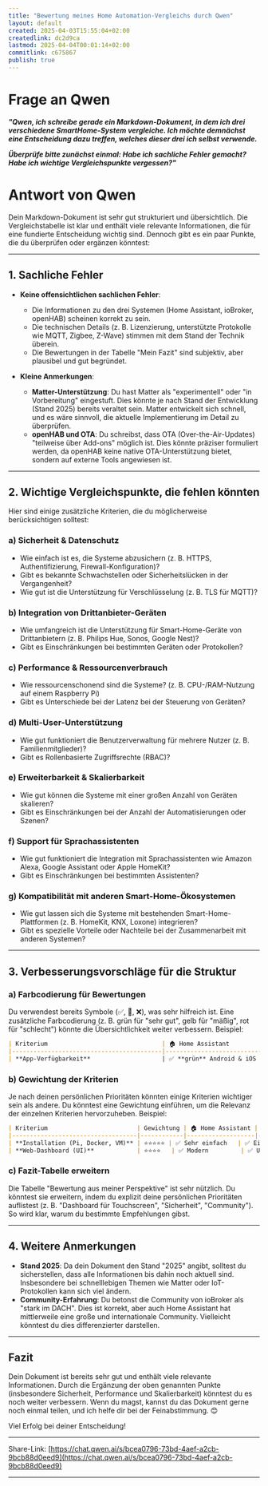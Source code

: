 ```yaml
---
title: "Bewertung meines Home Automation-Vergleichs durch Qwen"
layout: default
created: 2025-04-03T15:55:04+02:00
createdlink: dc2d9ca
lastmod: 2025-04-04T00:01:14+02:00
commitlink: c675867
publish: true
---
```


# Frage an Qwen

**_"Qwen, ich schreibe gerade ein Markdown-Dokument, in dem ich drei verschiedene SmartHome-System vergleiche. Ich möchte demnächst eine Entscheidung dazu treffen, welches dieser drei ich selbst verwende._**

**_Überprüfe bitte zunächst einmal: Habe ich sachliche Fehler gemacht? Habe ich wichtige Vergleichspunkte vergessen?"_**


# Antwort von Qwen

Dein Markdown-Dokument ist sehr gut strukturiert und übersichtlich. Die Vergleichstabelle ist klar und enthält viele relevante Informationen, die für eine fundierte Entscheidung wichtig sind. Dennoch gibt es ein paar Punkte, die du überprüfen oder ergänzen könntest:

---

## **1. Sachliche Fehler**

- **Keine offensichtlichen sachlichen Fehler**:
  - Die Informationen zu den drei Systemen (Home Assistant, ioBroker, openHAB) scheinen korrekt zu sein.
  - Die technischen Details (z. B. Lizenzierung, unterstützte Protokolle wie MQTT, Zigbee, Z-Wave) stimmen mit dem Stand der Technik überein.
  - Die Bewertungen in der Tabelle "Mein Fazit" sind subjektiv, aber plausibel und gut begründet.

- **Kleine Anmerkungen**:

  - **Matter-Unterstützung**: Du hast Matter als "experimentell" oder "in Vorbereitung" eingestuft. Dies könnte je nach Stand der Entwicklung (Stand 2025) bereits veraltet sein. Matter entwickelt sich schnell, und es wäre sinnvoll, die aktuelle Implementierung im Detail zu überprüfen.
  - **openHAB und OTA**: Du schreibst, dass OTA (Over-the-Air-Updates) "teilweise über Add-ons" möglich ist. Dies könnte präziser formuliert werden, da openHAB keine native OTA-Unterstützung bietet, sondern auf externe Tools angewiesen ist.

---

## **2. Wichtige Vergleichspunkte, die fehlen könnten**

Hier sind einige zusätzliche Kriterien, die du möglicherweise berücksichtigen solltest:

### **a) Sicherheit & Datenschutz**

- Wie einfach ist es, die Systeme abzusichern (z. B. HTTPS, Authentifizierung, Firewall-Konfiguration)?
- Gibt es bekannte Schwachstellen oder Sicherheitslücken in der Vergangenheit?
- Wie gut ist die Unterstützung für Verschlüsselung (z. B. TLS für MQTT)?

### **b) Integration von Drittanbieter-Geräten**

- Wie umfangreich ist die Unterstützung für Smart-Home-Geräte von Drittanbietern (z. B. Philips Hue, Sonos, Google Nest)?
- Gibt es Einschränkungen bei bestimmten Geräten oder Protokollen?

### **c) Performance & Ressourcenverbrauch**

- Wie ressourcenschonend sind die Systeme? (z. B. CPU-/RAM-Nutzung auf einem Raspberry Pi)
- Gibt es Unterschiede bei der Latenz bei der Steuerung von Geräten?

### **d) Multi-User-Unterstützung**

- Wie gut funktioniert die Benutzerverwaltung für mehrere Nutzer (z. B. Familienmitglieder)?
- Gibt es Rollenbasierte Zugriffsrechte (RBAC)?

### **e) Erweiterbarkeit & Skalierbarkeit**

- Wie gut können die Systeme mit einer großen Anzahl von Geräten skalieren?
- Gibt es Einschränkungen bei der Anzahl der Automatisierungen oder Szenen?

### **f) Support für Sprachassistenten**

- Wie gut funktioniert die Integration mit Sprachassistenten wie Amazon Alexa, Google Assistant oder Apple HomeKit?
- Gibt es Einschränkungen bei bestimmten Assistenten?

### **g) Kompatibilität mit anderen Smart-Home-Ökosystemen**

- Wie gut lassen sich die Systeme mit bestehenden Smart-Home-Plattformen (z. B. HomeKit, KNX, Loxone) integrieren?
- Gibt es spezielle Vorteile oder Nachteile bei der Zusammenarbeit mit anderen Systemen?

---

## **3. Verbesserungsvorschläge für die Struktur**

### **a) Farbcodierung für Bewertungen**

Du verwendest bereits Symbole (✅, 🔶, ❌), was sehr hilfreich ist. Eine zusätzliche Farbcodierung (z. B. grün für "sehr gut", gelb für "mäßig", rot für "schlecht") könnte die Übersichtlichkeit weiter verbessern. Beispiel:

~~~markdown
| Kriterium                                | 🏠 Home Assistant                       | 🔌 ioBroker                 | 🧱 openHAB                       |
|------------------------------------------|-----------------------------------------|-----------------------------|----------------------------------|
| **App-Verfügbarkeit**                    | ✅ **grün** Android & iOS               | 🔶 **gelb** Browser-basiert | 🔶 **gelb** Browser-basiert      |
~~~

### **b) Gewichtung der Kriterien**

Je nach deinen persönlichen Prioritäten könnten einige Kriterien wichtiger sein als andere. Du könntest eine Gewichtung einführen, um die Relevanz der einzelnen Kriterien hervorzuheben. Beispiel:

~~~markdown
| Kriterium                         | Gewichtung | 🏠 Home Assistant | 🔌 ioBroker    | 🧱 openHAB |
|-----------------------------------|------------|-------------------|----------------|------------|
| **Installation (Pi, Docker, VM)** | ⭐️⭐️⭐️⭐️⭐️ | ✅ Sehr einfach   | ✅ Einfach     | 🔶 Komplex |
| **Web-Dashboard (UI)**            | ⭐️⭐️⭐️⭐️   | ✅ Modern         | ✅ Umfangreich | 🔶 Basic   |
~~~

### **c) Fazit-Tabelle erweitern**

Die Tabelle "Bewertung aus meiner Perspektive" ist sehr nützlich. Du könntest sie erweitern, indem du explizit deine persönlichen Prioritäten auflistest (z. B. "Dashboard für Touchscreen", "Sicherheit", "Community"). So wird klar, warum du bestimmte Empfehlungen gibst.

---

## **4. Weitere Anmerkungen**

- **Stand 2025**: Da dein Dokument den Stand "2025" angibt, solltest du sicherstellen, dass alle Informationen bis dahin noch aktuell sind. Insbesondere bei schnelllebigen Themen wie Matter oder IoT-Protokollen kann sich viel ändern.
- **Community-Erfahrung**: Du betonst die Community von ioBroker als "stark im DACH". Dies ist korrekt, aber auch Home Assistant hat mittlerweile eine große und internationale Community. Vielleicht könntest du dies differenzierter darstellen.

---

## **Fazit**

Dein Dokument ist bereits sehr gut und enthält viele relevante Informationen. Durch die Ergänzung der oben genannten Punkte (insbesondere Sicherheit, Performance und Skalierbarkeit) könntest du es noch weiter verbessern. Wenn du magst, kannst du das Dokument gerne noch einmal teilen, und ich helfe dir bei der Feinabstimmung. 😊

Viel Erfolg bei deiner Entscheidung!


---

Share-Link: [https://chat.qwen.ai/s/bcea0796-73bd-4aef-a2cb-9bcb88d0eed9](https://chat.qwen.ai/s/bcea0796-73bd-4aef-a2cb-9bcb88d0eed9)

---
